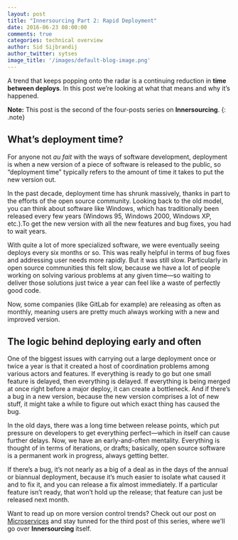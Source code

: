 ```yaml
---
layout: post
title: "Innersourcing Part 2: Rapid Deployment"
date: 2016-06-23 08:00:00
comments: true
categories: technical overview
author: Sid Sijbrandij
author_twitter: sytses
image_title: '/images/default-blog-image.png'
---
```


A trend that keeps popping onto the radar is a continuing reduction in **time between deploys**.
In this post we’re looking at what that means and why it’s happened.

**Note:** This post is the second of the four-posts series on **Innersourcing**.
{: .note}

<!-- more -->

## What’s deployment time?

For anyone not _au fait_ with the ways of software development, deployment is when a new version of a
piece of software is released to the public, so “deployment time” typically refers to the amount of
time it takes to put the new version out.

In the past decade, deployment time has shrunk massively, thanks in part to the efforts of the
open source community. Looking back to the old model, you can think about software like Windows,
which has traditionally been released every few years (Windows 95, Windows 2000, Windows XP, etc.).To
get the new version with all the new features and bug fixes, you had to wait years.

With quite a lot of more specialized software, we were eventually seeing deploys every six months or so.
This was really helpful in terms of bug fixes and addressing user needs more rapidly. But it was
still slow. Particularly in open source communities this felt slow, because we have a lot of
people working on solving various problems at any given time—so waiting to deliver those solutions
just twice a year can feel like a waste of perfectly good code.

Now, some companies (like GitLab for example) are releasing as often as monthly, meaning users are
pretty much always working with a new and improved version.

## The logic behind deploying early and often

One of the biggest issues with carrying out a large deployment once or twice a year is that it created
a host of coordination problems among various actors and features. If everything is ready to go but
one small feature is delayed, then everything is delayed. If everything is being merged at once right
before a major deploy, it can create a bottleneck. And if there’s a bug in a new version, because
the new version comprises a lot of new stuff, it might take a while to figure out which exact
thing has caused the bug.

In the old days, there was a long time between release points, which put pressure on developers to
get everything perfect—which in itself can cause further delays. Now, we have an early-and-often
mentality. Everything is thought of in terms of iterations, or drafts; basically, open source
software is a permanent work in progress, always getting better.

If there’s a bug, it’s not nearly as a big of a deal as in the days of the annual or biannual
deployment, because it’s much easier to isolate what caused it and to fix it, and you can release
a fix almost immediately. If a particular feature isn’t ready, that won’t hold up the release;
that feature can just be released next month.

Want to read up on more version control trends? Check out our post on [Microservices][part-1]
and stay tunned for the third post of this series, where we'll go over **Innersourcing** itself.

<!-- Identifiers, in alphabetical order -->

[part-1]: #ADD-LINK-TO-PART-1
